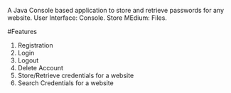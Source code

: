 A Java Console based application to store and retrieve passwords for any website.
User Interface: Console.
Store MEdium: Files.

#Features
 1. Registration
 2. Login
 3. Logout
 4. Delete Account
 5. Store/Retrieve credentials for a website
 6. Search Credentials for a website
